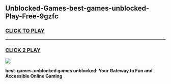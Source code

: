 
## Unblocked-Games-best-games-unblocked-Play-Free-9gzfc
<h3>
<a href="https://premium76.site?title=best-games-unblocked&ref=12A">CLICK TO PLAY</a></h3>
<hr>

<h3>
<a href="https://premium76.site?title=best-games-unblocked&ref=12A">CLICK 2 PLAY</a>
  
</h3>

<a href="https://premium76.site?title=best-games-unblocked&ref=12A"><img src="https://clearcache.store/games.png"></a>


**best-games-unblocked games unblocked: Your Gateway to Fun and Accessible Online Gaming**
